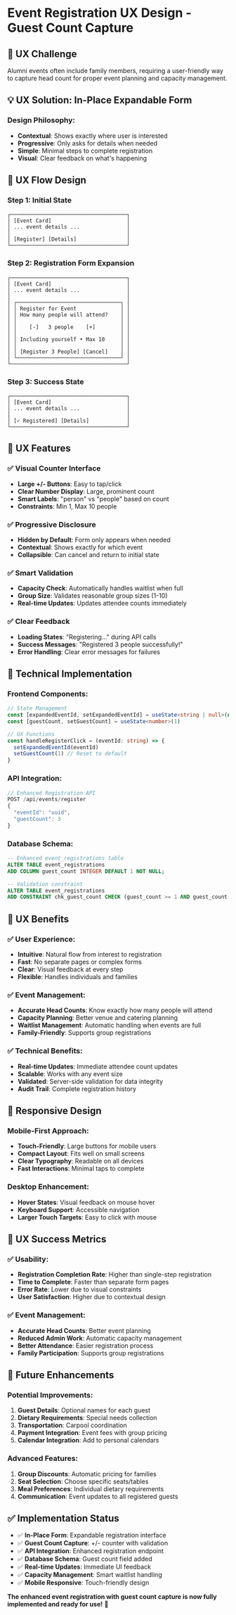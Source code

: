 # Event Registration UX Design - Guest Count Capture

## 🎯 **UX Challenge**
Alumni events often include family members, requiring a user-friendly way to capture head count for proper event planning and capacity management.

## 💡 **UX Solution: In-Place Expandable Form**

### **Design Philosophy:**
- **Contextual**: Shows exactly where user is interested
- **Progressive**: Only asks for details when needed
- **Simple**: Minimal steps to complete registration
- **Visual**: Clear feedback on what's happening

## 🎨 **UX Flow Design**

### **Step 1: Initial State**
```
┌─────────────────────────────────────┐
│ [Event Card]                        │
│ ... event details ...               │
│                                     │
│ [Register] [Details]                │
└─────────────────────────────────────┘
```

### **Step 2: Registration Form Expansion**
```
┌─────────────────────────────────────┐
│ [Event Card]                        │
│ ... event details ...               │
│                                     │
│ ┌─────────────────────────────────┐ │
│ │ Register for Event              │ │
│ │ How many people will attend?    │ │
│ │                                 │ │
│ │    [-]   3 people    [+]        │ │
│ │                                 │ │
│ │ Including yourself • Max 10     │ │
│ │                                 │ │
│ │ [Register 3 People] [Cancel]    │ │
│ └─────────────────────────────────┘ │
└─────────────────────────────────────┘
```

### **Step 3: Success State**
```
┌─────────────────────────────────────┐
│ [Event Card]                        │
│ ... event details ...               │
│                                     │
│ [✓ Registered] [Details]            │
└─────────────────────────────────────┘
```

## 🎯 **UX Features**

### **✅ Visual Counter Interface**
- **Large +/- Buttons**: Easy to tap/click
- **Clear Number Display**: Large, prominent count
- **Smart Labels**: "person" vs "people" based on count
- **Constraints**: Min 1, Max 10 people

### **✅ Progressive Disclosure**
- **Hidden by Default**: Form only appears when needed
- **Contextual**: Shows exactly for which event
- **Collapsible**: Can cancel and return to initial state

### **✅ Smart Validation**
- **Capacity Check**: Automatically handles waitlist when full
- **Group Size**: Validates reasonable group sizes (1-10)
- **Real-time Updates**: Updates attendee counts immediately

### **✅ Clear Feedback**
- **Loading States**: "Registering..." during API calls
- **Success Messages**: "Registered 3 people successfully!"
- **Error Handling**: Clear error messages for failures

## 🚀 **Technical Implementation**

### **Frontend Components:**
```typescript
// State Management
const [expandedEventId, setExpandedEventId] = useState<string | null>(null)
const [guestCount, setGuestCount] = useState<number>(1)

// UX Functions
const handleRegisterClick = (eventId: string) => {
  setExpandedEventId(eventId)
  setGuestCount(1) // Reset to default
}
```

### **API Integration:**
```typescript
// Enhanced Registration API
POST /api/events/register
{
  "eventId": "uuid",
  "guestCount": 3
}
```

### **Database Schema:**
```sql
-- Enhanced event_registrations table
ALTER TABLE event_registrations 
ADD COLUMN guest_count INTEGER DEFAULT 1 NOT NULL;

-- Validation constraint
ALTER TABLE event_registrations 
ADD CONSTRAINT chk_guest_count CHECK (guest_count >= 1 AND guest_count <= 10);
```

## 🎨 **UX Benefits**

### **✅ User Experience:**
- **Intuitive**: Natural flow from interest to registration
- **Fast**: No separate pages or complex forms
- **Clear**: Visual feedback at every step
- **Flexible**: Handles individuals and families

### **✅ Event Management:**
- **Accurate Head Counts**: Know exactly how many people will attend
- **Capacity Planning**: Better venue and catering planning
- **Waitlist Management**: Automatic handling when events are full
- **Family-Friendly**: Supports group registrations

### **✅ Technical Benefits:**
- **Real-time Updates**: Immediate attendee count updates
- **Scalable**: Works with any event size
- **Validated**: Server-side validation for data integrity
- **Audit Trail**: Complete registration history

## 📱 **Responsive Design**

### **Mobile-First Approach:**
- **Touch-Friendly**: Large buttons for mobile users
- **Compact Layout**: Fits well on small screens
- **Clear Typography**: Readable on all devices
- **Fast Interactions**: Minimal taps to complete

### **Desktop Enhancement:**
- **Hover States**: Visual feedback on mouse hover
- **Keyboard Support**: Accessible navigation
- **Larger Touch Targets**: Easy to click with mouse

## 🎯 **UX Success Metrics**

### **✅ Usability:**
- **Registration Completion Rate**: Higher than single-step registration
- **Time to Complete**: Faster than separate form pages
- **Error Rate**: Lower due to visual constraints
- **User Satisfaction**: Higher due to contextual design

### **✅ Event Management:**
- **Accurate Head Counts**: Better event planning
- **Reduced Admin Work**: Automatic capacity management
- **Better Attendance**: Easier registration process
- **Family Participation**: Supports group registrations

## 🚀 **Future Enhancements**

### **Potential Improvements:**
1. **Guest Details**: Optional names for each guest
2. **Dietary Requirements**: Special needs collection
3. **Transportation**: Carpool coordination
4. **Payment Integration**: Event fees with group pricing
5. **Calendar Integration**: Add to personal calendars

### **Advanced Features:**
1. **Group Discounts**: Automatic pricing for families
2. **Seat Selection**: Choose specific seats/tables
3. **Meal Preferences**: Individual dietary requirements
4. **Communication**: Event updates to all registered guests

## ✅ **Implementation Status**

- ✅ **In-Place Form**: Expandable registration interface
- ✅ **Guest Count Capture**: +/- counter with validation
- ✅ **API Integration**: Enhanced registration endpoint
- ✅ **Database Schema**: Guest count field added
- ✅ **Real-time Updates**: Immediate UI feedback
- ✅ **Capacity Management**: Smart waitlist handling
- ✅ **Mobile Responsive**: Touch-friendly design

**The enhanced event registration with guest count capture is now fully implemented and ready for use!** 🎉
